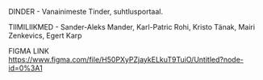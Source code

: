 DINDER - Vanainimeste Tinder, suhtlusportaal.


TIIMILIIKMED - Sander-Aleks Mander, Karl-Patric Rohi, Kristo Tänak, Mairi Zenkevics, Egert Karp


FIGMA LINK
  https://www.figma.com/file/H50PXyPZjaykELkuT9TuiO/Untitled?node-id=0%3A1
